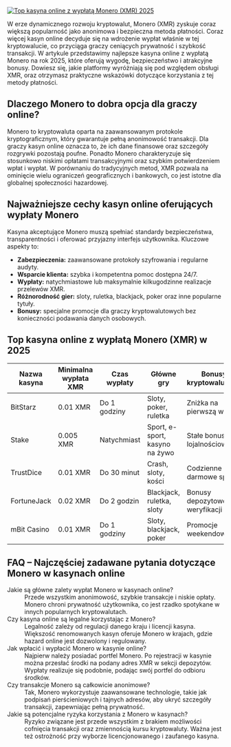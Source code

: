 [![Top kasyna online z wypłatą Monero (XMR) 2025](https://123-caf.pages.dev/gitsignup.png)](https://vrmoo.ru/Bt82HjjY)

<p>W erze dynamicznego rozwoju kryptowalut, Monero (XMR) zyskuje coraz większą popularność jako anonimowa i bezpieczna metoda płatności. Coraz więcej kasyn online decyduje się na wdrożenie wypłat właśnie w tej kryptowalucie, co przyciąga graczy ceniących prywatność i szybkość transakcji. W artykule przedstawimy najlepsze kasyna online z wypłatą Monero na rok 2025, które oferują wygodę, bezpieczeństwo i atrakcyjne bonusy. Dowiesz się, jakie platformy wyróżniają się pod względem obsługi XMR, oraz otrzymasz praktyczne wskazówki dotyczące korzystania z tej metody płatności.</p>  <h2>Dlaczego Monero to dobra opcja dla graczy online?</h2> <p>Monero to kryptowaluta oparta na zaawansowanym protokole kryptograficznym, który gwarantuje pełną anonimowość transakcji. Dla graczy kasyn online oznacza to, że ich dane finansowe oraz szczegóły rozgrywki pozostają poufne. Ponadto Monero charakteryzuje się stosunkowo niskimi opłatami transakcyjnymi oraz szybkim potwierdzeniem wpłat i wypłat. W porównaniu do tradycyjnych metod, XMR pozwala na ominięcie wielu ograniczeń geograficznych i bankowych, co jest istotne dla globalnej społeczności hazardowej.</p>  <h2>Najważniejsze cechy kasyn online oferujących wypłaty Monero</h2> <p>Kasyna akceptujące Monero muszą spełniać standardy bezpieczeństwa, transparentności i oferować przyjazny interfejs użytkownika. Kluczowe aspekty to:</p> <ul>   <li><strong>Zabezpieczenia:</strong> zaawansowane protokoły szyfrowania i regularne audyty.</li>   <li><strong>Wsparcie klienta:</strong> szybka i kompetentna pomoc dostępna 24/7.</li>   <li><strong>Wypłaty:</strong> natychmiastowe lub maksymalnie kilkugodzinne realizacje przelewów XMR.</li>   <li><strong>Różnorodność gier:</strong> sloty, ruletka, blackjack, poker oraz inne popularne tytuły.</li>   <li><strong>Bonusy:</strong> specjalne promocje dla graczy kryptowalutowych bez konieczności podawania danych osobowych.</li> </ul>  <h2>Top kasyna online z wypłatą Monero (XMR) w 2025</h2> <table>   <thead>     <tr>       <th>Nazwa kasyna</th>       <th>Minimalna wypłata XMR</th>       <th>Czas wypłaty</th>       <th>Główne gry</th>       <th>Bonusy kryptowalutowe</th>     </tr>   </thead>   <tbody>     <tr>       <td>BitStarz</td>       <td>0.01 XMR</td>       <td>Do 1 godziny</td>       <td>Sloty, poker, ruletka</td>       <td>Zniżka na pierwszą wpłatę</td>     </tr>     <tr>       <td>Stake</td>       <td>0.005 XMR</td>       <td>Natychmiast</td>       <td>Sport, e-sport, kasyno na żywo</td>       <td>Stałe bonusy lojalnościowe</td>     </tr>     <tr>       <td>TrustDice</td>       <td>0.01 XMR</td>       <td>Do 30 minut</td>       <td>Crash, sloty, kości</td>       <td>Codzienne darmowe spiny</td>     </tr>     <tr>       <td>FortuneJack</td>       <td>0.02 XMR</td>       <td>Do 2 godzin</td>       <td>Blackjack, ruletka, sloty</td>       <td>Bonusy depozytowe bez weryfikacji</td>     </tr>     <tr>       <td>mBit Casino</td>       <td>0.01 XMR</td>       <td>Do 1 godziny</td>       <td>Sloty, blackjack, poker</td>       <td>Promocje weekendowe</td>     </tr>   </tbody> </table>  <h2>FAQ – Najczęściej zadawane pytania dotyczące Monero w kasynach online</h2> <dl>   <dt>Jakie są główne zalety wypłat Monero w kasynach online?</dt>   <dd>Przede wszystkim anonimowość, szybkie transakcje i niskie opłaty. Monero chroni prywatność użytkownika, co jest rzadko spotykane w innych popularnych kryptowalutach.</dd>    <dt>Czy kasyna online są legalne korzystając z Monero?</dt>   <dd>Legalność zależy od regulacji danego kraju i licencji kasyna. Większość renomowanych kasyn oferuje Monero w krajach, gdzie hazard online jest dozwolony i regulowany.</dd>    <dt>Jak wpłacić i wypłacić Monero w kasynie online?</dt>   <dd>Najpierw należy posiadać portfel Monero. Po rejestracji w kasynie można przesłać środki na podany adres XMR w sekcji depozytów. Wypłaty realizuje się podobnie, podając swój portfel do odbioru środków.</dd>    <dt>Czy transakcje Monero są całkowicie anonimowe?</dt>   <dd>Tak, Monero wykorzystuje zaawansowane technologie, takie jak podpisań pierścieniowych i tajnych adresów, aby ukryć szczegóły transakcji, zapewniając pełną prywatność.</dd>    <dt>Jakie są potencjalne ryzyka korzystania z Monero w kasynach?</dt>   <dd>Ryzyko związane jest przede wszystkim z brakiem możliwości cofnięcia transakcji oraz zmiennością kursu kryptowaluty. Ważna jest też ostrożność przy wyborze licencjonowanego i zaufanego kasyna.</dd> </dl>